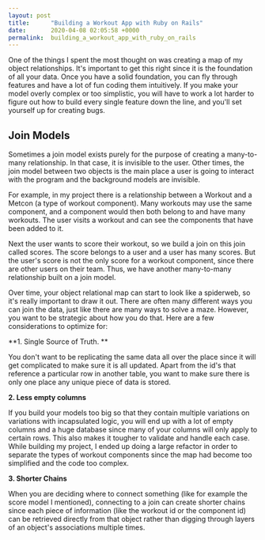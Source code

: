 ```yaml
---
layout: post
title:      "Building a Workout App with Ruby on Rails"
date:       2020-04-08 02:05:58 +0000
permalink:  building_a_workout_app_with_ruby_on_rails
---
```



One of the things I spent the most thought on was creating a map of my object relationships. It's important to get this right since it is the foundation of all your data. Once you have a solid foundation, you can fly through features and have a lot of fun coding them intuitively. If you make your model overly complex or too simplistic, you will have to work a lot harder to figure out how to build every single feature down the line, and you'll set yourself up for creating bugs.

## Join Models
Sometimes a join model exists purely for the purpose of creating a many-to-many relationship. In that case, it is invisible to the user. Other times, the join model between two objects is the main place a user is going to interact with the program and the background models are invisible. 

For example, in my project there is a relationship between a Workout and a Metcon (a type of workout component). Many workouts may use the same component, and a component would then both belong to and have many workouts. The user visits a workout and can see the components that have been added to it.

Next the user wants to score their workout, so we build a join on this join called scores. The score belongs to a user and a user has many scores. But the user's score is not the only score for a workout component, since there are other users on their team. Thus, we have another many-to-many relationship built on a join model. 

Over time, your object relational map can start to look like a spiderweb, so it's really important to draw it out. There are often many different ways you can join the data, just like there are many ways to solve a maze. However, you want to be strategic about how you do that. Here are a few considerations to optimize for:

**1. Single Source of Truth. **

You don't want to be replicating the same data all over the place since it will get complicated to make sure it is all updated. Apart from the id's that reference a particular row in another table, you want to make sure there is only one place any unique piece of data is stored.

**2. Less empty columns**

If you build your models too big so that they contain multiple variations on variations with incapsulated logic, you will end up with a lot of empty columns and a huge database since many of your columns will only apply to certain rows. This also makes it tougher to validate and handle each case. While building my project, I ended up doing a large refactor in order to separate the types of workout components since the map had become too simplified and the code too complex. 

**3. Shorter Chains**

When you are deciding where to connect something (like for example the score model I mentioned), connecting to a join can create shorter chains since each piece of information (like the workout id or the component id) can be retrieved directly from that object rather than digging through layers of an object's associations multiple times.

